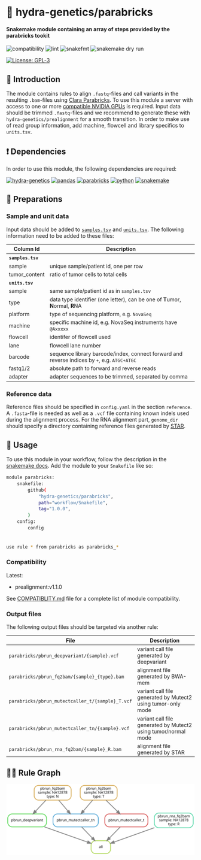 # :snake: hydra-genetics/parabricks

#### Snakemake module containing an array of steps provided by the parabricks tookit

![compatibility](https://github.com/hydra-genetics/parabricks/actions/workflows/compatibility.yaml/badge.svg?branch=develop)
![lint](https://github.com/hydra-genetics/parabricks/actions/workflows/lint.yaml/badge.svg?branch=develop)
![snakefmt](https://github.com/hydra-genetics/parabricks/actions/workflows/snakefmt.yaml/badge.svg?branch=develop)
![snakemake dry run](https://github.com/hydra-genetics/parabricks/actions/workflows/snakemake-dry-run.yaml/badge.svg?branch=develop)

[![License: GPL-3](https://img.shields.io/badge/License-GPL3-yellow.svg)](https://opensource.org/licenses/gpl-3.0.html)

## :speech_balloon: Introduction

The module contains rules to align `.fastq`-files and call variants in the resulting
`.bam`-files using [Clara Parabricks](https://docs.nvidia.com/clara/parabricks/4.0.1/).
To use this module a server with access to one or more [compatible NVIDIA GPUs](https://docs.nvidia.com/clara/parabricks/4.0.1/GettingStarted.html#installation-requirements) is required. Input data should be trimmed `.fastq`-files and we recommend to generate
these with `hydra-genetics/prealignment` for a smooth transition. In order to make
use of read group information, add machine, flowcell and library specifics to
`units.tsv`.

## :heavy_exclamation_mark: Dependencies

In order to use this module, the following dependencies are required:

[![hydra-genetics](https://img.shields.io/badge/hydragenetics-v0.15.0-blue)](https://github.com/hydra-genetics/)
[![pandas](https://img.shields.io/badge/pandas-1.3.1-blue)](https://pandas.pydata.org/)
[![parabricks](https://img.shields.io/badge/parabricks-4.0-blue)](https://docs.nvidia.com/clara/parabricks/4.0.0/index.html)
[![python](https://img.shields.io/badge/python-3.8-blue)](https://www.python.org/)
[![snakemake](https://img.shields.io/badge/snakemake-7.8.0-blue)](https://snakemake.readthedocs.io/en/stable/)

## :school_satchel: Preparations

### Sample and unit data

Input data should be added to [`samples.tsv`](https://github.com/hydra-genetics/prealignment/blob/develop/config/samples.tsv)
and [`units.tsv`](https://github.com/hydra-genetics/prealignment/blob/develop/config/units.tsv).
The following information need to be added to these files:

| Column Id | Description |
| --- | --- |
| **`samples.tsv`** |
| sample | unique sample/patient id, one per row |
| tumor_content | ratio of tumor cells to total cells |
| **`units.tsv`** |
| sample | same sample/patient id as in `samples.tsv` |
| type | data type identifier (one letter), can be one of **T**umor, **N**ormal, **R**NA |
| platform | type of sequencing platform, e.g. `NovaSeq` |
| machine | specific machine id, e.g. NovaSeq instruments have `@Axxxxx` |
| flowcell | identifer of flowcell used |
| lane | flowcell lane number |
| barcode | sequence library barcode/index, connect forward and reverse indices by `+`, e.g. `ATGC+ATGC` |
| fastq1/2 | absolute path to forward and reverse reads |
| adapter | adapter sequences to be trimmed, separated by comma |

### Reference data

Reference files should be specified in `config.yaml` in the section `reference`.
A `.fasta`-file is needed as well as a `.vcf` file containing known indels used
during the alignment process. For the RNA alignment part, `genome_dir` should
specify a directory containing reference files generated by
[STAR](https://github.com/alexdobin/STAR/blob/master/doc/STARmanual.pdf).

## :rocket: Usage

To use this module in your workflow, follow the description in the
[snakemake docs](https://snakemake.readthedocs.io/en/stable/snakefiles/modularization.html#modules).
Add the module to your `Snakefile` like so:

```bash
module parabricks:
    snakefile:
        github(
            "hydra-genetics/parabricks",
            path="workflow/Snakefile",
            tag="1.0.0",
        )
    config:
        config


use rule * from parabricks as parabricks_*
```

### Compatibility

Latest:
 - prealignment:v1.1.0

 See [COMPATIBLITY.md](../main/COMPATIBLITY.md) file for a complete list of module compatibility.

### Output files

The following output files should be targeted via another rule:

| File | Description |
|---|---|
| `parabricks/pbrun_deepvariant/{sample}.vcf` | variant call file generated by deepvariant |
| `parabricks/pbrun_fq2bam/{sample}_{type}.bam` | alignment file generated by BWA-mem |
| `parabricks/pbrun_mutectcaller_t/{sample}_T.vcf` | variant call file generated by Mutect2 using tumor-only mode |
| `parabricks/pbrun_mutectcaller_tn/{sample}.vcf` | variant call file generated by Mutect2 using tumor/normal mode |
| `parabricks/pbrun_rna_fq2bam/{sample}_R.bam` | alignment file generated by STAR |

## :judge: Rule Graph

![rule_graph](images/rulegraph.svg)
